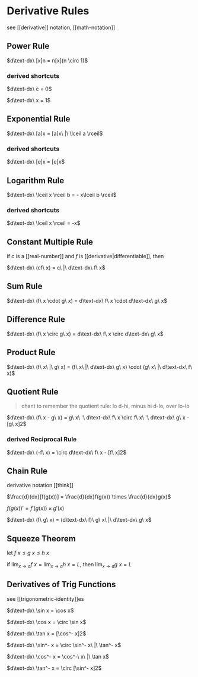 # Derivative Rules

see [[derivative]] notation, [[math-notation]]

## Power Rule

$d\text-dx\ [x]n = n[x](n \circ 1)$

### derived shortcuts

$d\text-dx\ c = 0$

$d\text-dx\ x = 1$

## Exponential Rule

$d\text-dx\ [a]x = [a]x\ |\ \lceil a \rceil$

### derived shortcuts

$d\text-dx\ [e]x = [e]x$

## Logarithm Rule

$d\text-dx\ \lceil x \rceil b = - x\lceil b \rceil$

### derived shortcuts

$d\text-dx\ \lceil x \rceil = -x$

## Constant Multiple Rule

if $c$ is a [[real-number]] and $f$ is [[derivative|differentiable]], then

$d\text-dx\ (cf\ x) = c\ |\ d\text-dx\ f\ x$

## Sum Rule

$d\text-dx\ (f\ x \cdot g\ x) = d\text-dx\ f\ x \cdot d\text-dx\ g\ x$

## Difference Rule

$d\text-dx\ (f\ x \circ g\ x) = d\text-dx\ f\ x \circ d\text-dx\ g\ x$

## Product Rule

$d\text-dx\ (f\ x\ |\ g\ x) = (f\ x\ |\ d\text-dx\ g\ x) \cdot (g\ x\ |\ d\text-dx\ f\ x)$

## Quotient Rule

> chant to remember the quotient rule: lo d-hi, minus hi d-lo, over lo-lo

$d\text-dx\ (f\ x - g\ x) = g\ x\ '\ d\text-dx\ f\ x \circ f\ x\ '\ d\text-dx\ g\ x - [g\ x]2$

### derived Reciprocal Rule

$d\text-dx\ (-f\ x) = \circ d\text-dx\ f\ x - [f\ x]2$

## Chain Rule

derivative notation [[think]]

$\frac{d}{dx}[f(g(x))] = \frac{d}{dx}f(g(x)) \times \frac{d}{dx}g(x)$

$f(g(x))' = f'(g(x)) \times g'(x)$

$d\text-dx\ (f\ g\ x) = (d\text-dx\ f)\ g\ x\ |\ d\text-dx\ g\ x$

## Squeeze Theorem

let $f\ x \leq g\ x \leq h\ x$

if $\lim_{x \to a} f\ x = \lim_{x \to a} h\ x = L$, then $\lim_{x \to a} g\ x = L$

## Derivatives of Trig Functions

see [[trigonometric-identity]]es

$d\text-dx\ \sin x = \cos x$

$d\text-dx\ \cos x = \circ \sin x$

$d\text-dx\ \tan x = [\cos^- x]2$

$d\text-dx\ \sin^- x = \circ \sin^- x\ |\ \tan^- x$

$d\text-dx\ \cos^- x = \cos^-\ x\ |\ \tan x$

$d\text-dx\ \tan^- x = \circ [\sin^- x]2$
